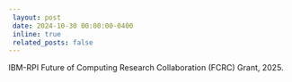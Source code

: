```yaml
---
 layout: post
 date: 2024-10-30 00:00:00-0400
 inline: true
 related_posts: false
---
```


IBM-RPI Future of Computing Research Collaboration (FCRC) Grant, 2025.